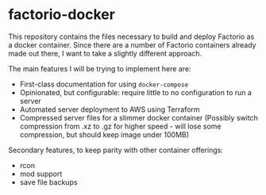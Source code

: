 # factorio-docker

This repository contains the files necessary to build and deploy Factorio as a docker container.
Since there are a number of Factorio containers already made out there, I want to take a slightly different approach.

The main features I will be trying to implement here are:
- First-class documentation for using `docker-compose`
- Opinionated, but configurable: require little to no configuration to run a server
- Automated server deployment to AWS using Terraform
- Compressed server files for a slimmer docker container (Possibly switch compression from .xz to .gz for higher speed - will lose some compression, but should keep image under 100MB)

Secondary features, to keep parity with other container offerings:
- rcon
- mod support
- save file backups
